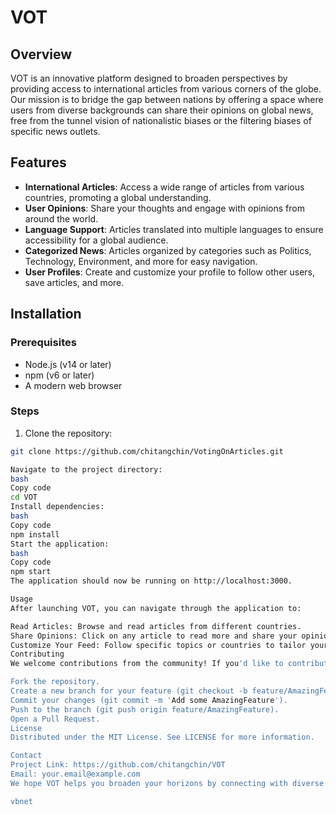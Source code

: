 # VOT

## Overview
VOT is an innovative platform designed to broaden perspectives by providing access to international articles from various corners of the globe. Our mission is to bridge the gap between nations by offering a space where users from diverse backgrounds can share their opinions on global news, free from the tunnel vision of nationalistic biases or the filtering biases of specific news outlets.

## Features
- **International Articles**: Access a wide range of articles from various countries, promoting a global understanding.
- **User Opinions**: Share your thoughts and engage with opinions from around the world.
- **Language Support**: Articles translated into multiple languages to ensure accessibility for a global audience.
- **Categorized News**: Articles organized by categories such as Politics, Technology, Environment, and more for easy navigation.
- **User Profiles**: Create and customize your profile to follow other users, save articles, and more.

## Installation

### Prerequisites
- Node.js (v14 or later)
- npm (v6 or later)
- A modern web browser

### Steps
1. Clone the repository:
```bash
git clone https://github.com/chitangchin/VotingOnArticles.git

Navigate to the project directory:
bash
Copy code
cd VOT
Install dependencies:
bash
Copy code
npm install
Start the application:
bash
Copy code
npm start
The application should now be running on http://localhost:3000.

Usage
After launching VOT, you can navigate through the application to:

Read Articles: Browse and read articles from different countries.
Share Opinions: Click on any article to read more and share your opinion in the comments section.
Customize Your Feed: Follow specific topics or countries to tailor your news feed.
Contributing
We welcome contributions from the community! If you'd like to contribute to VOT, please follow these steps:

Fork the repository.
Create a new branch for your feature (git checkout -b feature/AmazingFeature).
Commit your changes (git commit -m 'Add some AmazingFeature').
Push to the branch (git push origin feature/AmazingFeature).
Open a Pull Request.
License
Distributed under the MIT License. See LICENSE for more information.

Contact
Project Link: https://github.com/chitangchin/VOT
Email: your.email@example.com
We hope VOT helps you broaden your horizons by connecting with diverse perspectives from around the world!

vbnet
